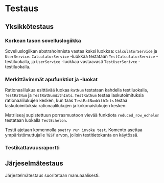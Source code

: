 # Testaus

## Yksikkötestaus
### Korkean tason sovelluslogiikka
Sovelluslogiikan abstrahoinnista vastaa kaksi luokkaa: `CalculatorService` ja `UserService`.
`CalculatorService` -luokkaa testataan `TestCalculatorService` -testiluokalla, ja `UserService` -luokkaa vastaavasti `TestUserSerivce` -testiluokalla.

### Merkittävimmät apufunktiot ja -luokat
Rationaalilukua esittävää luokaa `RatNum` testataan kahdella testiluokalla, `TestRatNum` ja `TestRatNumWithInts`. `TestRatNum` testaa laskutoimituksia rationaalilukujen kesken, kun taas `TestRatNumWithInts` testaa laskutoimituksia rationaalilukujen ja kokonaislukujen kesken.

Matriiseaj supistettuun porrasmuotoon vievää funktiota `reduced_row_echelon` testataan luokalla `TestEchelon`.

Testit ajetaan komennolla `poetry run invoke test`. Komento asettaa ympäristömuttujalle `TEST` arvon, jolloin testitietokanta on käytössä.
### Testikattavuusraportti

## Järjeselmätestaus
Järjestelmätestaus suoritetaan manuaaalisesti.

